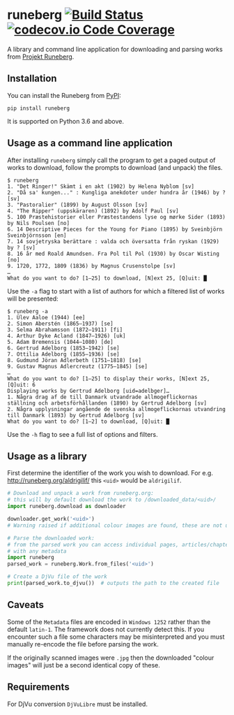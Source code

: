 # runeberg  [![Build Status](https://travis-ci.org/lokal-profil/runeberg.svg?branch=master)](https://travis-ci.org/lokal-profil/runeberg)[![codecov.io Code Coverage](https://img.shields.io/codecov/c/github/lokal-profil/runeberg.svg?maxAge=2592000)](https://codecov.io/github/lokal-profil/runeberg?branch=master)

A library and command line application for downloading and parsing works from
[Projekt Runeberg](http://runeberg.org).

## Installation

You can install the Runeberg from [PyPI](https://pypi.org/project/runeberg/):

    pip install runeberg

It is supported on Python 3.6 and above.

## Usage as a command line application

After installing `runeberg` simply call the program to get a paged output of
works to download, follow the prompts to download (and unpack) the files.
```console
$ runeberg
1. "Det Ringer!" Skämt i en akt (1902) by Helena Nyblom [sv]
2. "Då sa' kungen..." : Kungliga anekdoter under hundra år (1946) by ? [sv]
3. "Pastoralier" (1899) by August Olsson [sv]
4. "The Ripper" (uppskäraren) (1892) by Adolf Paul [sv]
5. 100 Præstehistorier eller Præstestandens lyse og mørke Sider (1893) by Nils Poulsen [no]
6. 14 Descriptive Pieces for the Young for Piano (1895) by Sveinbjörn Sveinbjörnsson [en]
7. 14 sovjetryska berättare : valda och översatta från ryskan (1929) by ? [sv]
8. 16 år med Roald Amundsen. Fra Pol til Pol (1930) by Oscar Wisting [no]
9. 1720, 1772, 1809 (1836) by Magnus Crusenstolpe [sv]
…
What do you want to do? [1–25] to download, [N]ext 25, [Q]uit: █
```

Use the `-a` flag to start with a list of authors for which a filtered list of
works will be presented:
```console
$ runeberg -a
1. Ülev Aaloe (1944) [ee]
2. Simon Aberstén (1865–1937) [se]
3. Selma Abrahamsson (1872–1911) [fi]
4. Arthur Dyke Acland (1847–1926) [uk]
5. Adam Bremensis (1044–1080) [de]
6. Gertrud Adelborg (1853–1942) [se]
7. Ottilia Adelborg (1855–1936) [se]
8. Gudmund Jöran Adlerbeth (1751–1818) [se]
9. Gustav Magnus Adlercreutz (1775–1845) [se]
…
What do you want to do? [1–25] to display their works, [N]ext 25, [Q]uit: 6
Displaying works by Gertrud Adelborg [uid=adelbger]…
1. Några drag af de till Danmark utvandrade allmogeflickornas ställning och arbetsförhållanden (1890) by Gertrud Adelborg [sv]
2. Några upplysningar angående de svenska allmogeflickornas utvandring till Danmark (1893) by Gertrud Adelborg [sv]
What do you want to do? [1–2] to download, [Q]uit: █
```

Use the `-h` flag to see a full list of options and filters.

## Usage as a library

First determine the identifier of the work you wish to download. For e.g.
<http://runeberg.org/aldrigilif/> this `<uid>` would be `aldrigilif`.
```python
# Download and unpack a work from runeberg.org:
# this will by default download the work to /downloaded_data/<uid>/
import runeberg.download as downloader

downloader.get_work('<uid>')
# Warning raised if additional colour images are found, these are not unpacked.

# Parse the downloaded work:
# from the parsed work you can access individual pages, articles/chapters along
# with any metadata
import runeberg
parsed_work = runeberg.Work.from_files('<uid>')

# Create a DjVu file of the work
print(parsed_work.to_djvu())  # outputs the path to the created file
```

## Caveats

Some of the `Metadata` files are encoded in `Windows 1252` rather than the
default `latin-1`. The framework does not currently detect this. If you
encounter such a file some characters may be misinterpreted and you must
manually re-encode the file before parsing the work.

If the originally scanned images were `.jpg` then the downloaded "colour
images" will just be a second identical copy of these.

## Requirements

For DjVu conversion `DjVuLibre` must be installed.
